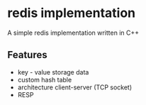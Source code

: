 # redis implementation

 A simple redis implementation written in C++

## Features
 
- key - value storage data
- custom hash table
- architecture client-server (TCP socket)
- RESP 
